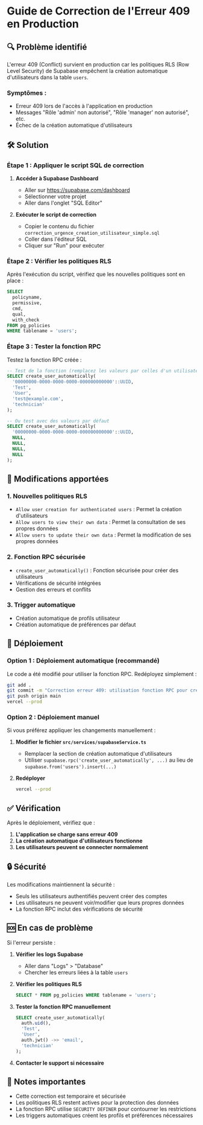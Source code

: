 # Guide de Correction de l'Erreur 409 en Production

## 🔍 Problème identifié

L'erreur 409 (Conflict) survient en production car les politiques RLS (Row Level Security) de Supabase empêchent la création automatique d'utilisateurs dans la table `users`.

### Symptômes :
- Erreur 409 lors de l'accès à l'application en production
- Messages "Rôle 'admin' non autorisé", "Rôle 'manager' non autorisé", etc.
- Échec de la création automatique d'utilisateurs

## 🛠️ Solution

### Étape 1 : Appliquer le script SQL de correction

1. **Accéder à Supabase Dashboard**
   - Aller sur https://supabase.com/dashboard
   - Sélectionner votre projet
   - Aller dans l'onglet "SQL Editor"

2. **Exécuter le script de correction**
   - Copier le contenu du fichier `correction_urgence_creation_utilisateur_simple.sql`
   - Coller dans l'éditeur SQL
   - Cliquer sur "Run" pour exécuter

### Étape 2 : Vérifier les politiques RLS

Après l'exécution du script, vérifiez que les nouvelles politiques sont en place :

```sql
SELECT 
  policyname,
  permissive,
  cmd,
  qual,
  with_check
FROM pg_policies 
WHERE tablename = 'users';
```

### Étape 3 : Tester la fonction RPC

Testez la fonction RPC créée :

```sql
-- Test de la fonction (remplacez les valeurs par celles d'un utilisateur réel)
SELECT create_user_automatically(
  '00000000-0000-0000-0000-000000000000'::UUID,
  'Test',
  'User',
  'test@example.com',
  'technician'
);

-- Ou test avec des valeurs par défaut
SELECT create_user_automatically(
  '00000000-0000-0000-0000-000000000000'::UUID,
  NULL,
  NULL,
  NULL,
  NULL
);
```

## 🔧 Modifications apportées

### 1. Nouvelles politiques RLS
- `Allow user creation for authenticated users` : Permet la création d'utilisateurs
- `Allow users to view their own data` : Permet la consultation de ses propres données
- `Allow users to update their own data` : Permet la modification de ses propres données

### 2. Fonction RPC sécurisée
- `create_user_automatically()` : Fonction sécurisée pour créer des utilisateurs
- Vérifications de sécurité intégrées
- Gestion des erreurs et conflits

### 3. Trigger automatique
- Création automatique de profils utilisateur
- Création automatique de préférences par défaut

## 🚀 Déploiement

### Option 1 : Déploiement automatique (recommandé)
Le code a été modifié pour utiliser la fonction RPC. Redéployez simplement :

```bash
git add .
git commit -m "Correction erreur 409: utilisation fonction RPC pour création utilisateurs"
git push origin main
vercel --prod
```

### Option 2 : Déploiement manuel
Si vous préférez appliquer les changements manuellement :

1. **Modifier le fichier `src/services/supabaseService.ts`**
   - Remplacer la section de création automatique d'utilisateurs
   - Utiliser `supabase.rpc('create_user_automatically', ...)` au lieu de `supabase.from('users').insert(...)`

2. **Redéployer**
   ```bash
   vercel --prod
   ```

## ✅ Vérification

Après le déploiement, vérifiez que :

1. **L'application se charge sans erreur 409**
2. **La création automatique d'utilisateurs fonctionne**
3. **Les utilisateurs peuvent se connecter normalement**

## 🔒 Sécurité

Les modifications maintiennent la sécurité :
- Seuls les utilisateurs authentifiés peuvent créer des comptes
- Les utilisateurs ne peuvent voir/modifier que leurs propres données
- La fonction RPC inclut des vérifications de sécurité

## 🆘 En cas de problème

Si l'erreur persiste :

1. **Vérifier les logs Supabase**
   - Aller dans "Logs" > "Database"
   - Chercher les erreurs liées à la table `users`

2. **Vérifier les politiques RLS**
   ```sql
   SELECT * FROM pg_policies WHERE tablename = 'users';
   ```

3. **Tester la fonction RPC manuellement**
   ```sql
   SELECT create_user_automatically(
     auth.uid(),
     'Test',
     'User',
     auth.jwt() ->> 'email',
     'technician'
   );
   ```

4. **Contacter le support si nécessaire**

## 📝 Notes importantes

- Cette correction est temporaire et sécurisée
- Les politiques RLS restent actives pour la protection des données
- La fonction RPC utilise `SECURITY DEFINER` pour contourner les restrictions
- Les triggers automatiques créent les profils et préférences nécessaires
